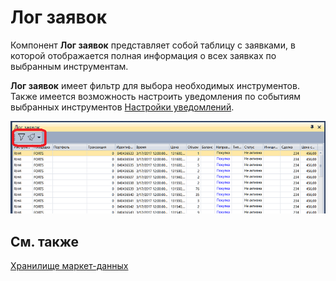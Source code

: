 # Лог заявок

Компонент **Лог заявок** представляет собой таблицу с заявками, в которой отображается полная информация о всех заявках по выбранным инструментам.

**Лог заявок** имеет фильтр для выбора необходимых инструментов. Также имеется возможность настроить уведомления по событиям выбранных инструментов [Настройки уведомлений](Designer_notification_Setting.md).

![Terminal orderlog 00](../images/Terminal_orderlog_00.png)

## См. также

[Хранилище маркет\-данных](Terminal_Repository_of_market_data.md)
